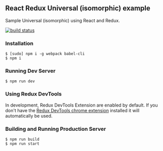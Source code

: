 ## React Redux Universal (isomorphic) example
Sample Universal (isomorphic) using React and Redux.

[![build status](https://img.shields.io/travis/rackt/redux/master.svg?style=flat-square)](https://travis-ci.org/ngthorg/Redux-Universal)

### Installation
```
$ [sudo] npm i -g webpack babel-cli
$ npm i
```

### Running Dev Server
```
$ npm run dev
```
### Using Redux DevTools
In development, Redux DevTools Extension are enabled by default. If you don't have the [Redux DevTools chrome extension] installed it will automatically be used.
### Building and Running Production Server
```
$ npm run build
$ npm run start
```

[Redux DevTools chrome extension]:https://chrome.google.com/webstore/detail/redux-devtools/lmhkpmbekcpmknklioeibfkpmmfibljd
